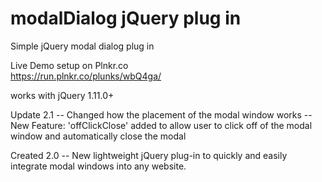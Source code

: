 # modalDialog jQuery plug in
Simple jQuery modal dialog plug in

Live Demo setup on Plnkr.co   
https://run.plnkr.co/plunks/wbQ4ga/

works with jQuery 1.11.0+

Update 2.1
-- Changed how the placement of the modal window works
-- New Feature: 'offClickClose' added to allow user to click off of the modal window and automatically close the modal

Created 2.0
-- New lightweight jQuery plug-in to quickly and easily integrate modal windows into any website.
